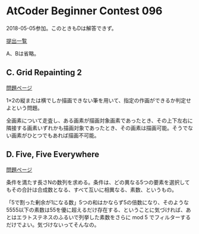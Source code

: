 # AtCoder Beginner Contest 096

2018-05-05参加。このときもDは解答できず。

[提出一覧](https://atcoder.jp/contests/abc096/submissions?f.User=hhirai)

A、Bは省略。

## C. Grid Repainting 2

[問題ページ](https://atcoder.jp/contests/abc096/tasks/abc096_c)

1×2の縦または横でしか描画できない筆を用いて、指定の作画ができるか判定せよという問題。

全画素について走査し、ある画素が描画対象画素であったとき、その上下左右に隣接する画素いずれかも描画対象であったとき、その画素は描画可能。そうでない画素がひとつでもあれば描画不可能。

## D. Five, Five Everywhere

[問題ページ](https://atcoder.jp/contests/abc096/tasks/abc096_d)

条件を満たす長さNの数列を求める。条件は、どの異なる5つの要素を選択してもその合計は合成数となる、すべて互いに相異なる、素数、というもの。

「5で割った剰余が1になる数」5つの和はかならず5の倍数になり、そのような5555以下の素数は55を優に超えるだけ存在する、ということに気づければ、あとはエラトステネスのふるいで列挙した素数をさらに mod 5 でフィルターするだけでよい。気づけないってそんなの。
